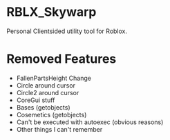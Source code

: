 # RBLX_Skywarp
Personal Clientsided utility tool for Roblox.

# Removed Features
- FallenPartsHeight Change
- Circle around cursor
- Circle2 around cursor
- CoreGui stuff
- Bases (getobjects)
- Cosemetics (getobjects)
- Can't be executed with autoexec (obvious reasons)
- Other things I can't remember 
